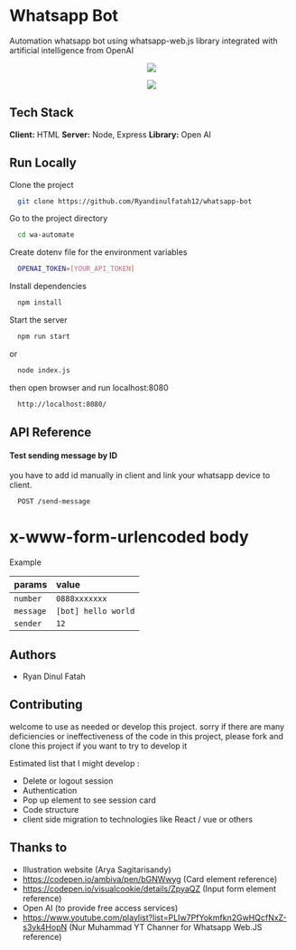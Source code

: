 # Whatsapp Bot

Automation whatsapp bot using whatsapp-web.js library integrated with artificial intelligence from OpenAI

<p align="center">
  <img src="https://media.giphy.com/media/W012EOmSSCm3m4efco/giphy.gif" />
</p>
<p align="center">
  <img src="https://media.giphy.com/media/2gJq0CsFpXXrua69IR/giphy.gif" />
</p>

## Tech Stack

**Client:** HTML
**Server:** Node, Express
**Library:** Open AI

## Run Locally

Clone the project

```bash
  git clone https://github.com/Ryandinulfatah12/whatsapp-bot
```

Go to the project directory

```bash
  cd wa-automate
```

Create dotenv file for the environment variables

```bash
  OPENAI_TOKEN=[YOUR_API_TOKEN]
```

Install dependencies

```bash
  npm install
```

Start the server

```bash
  npm run start
```

or

```bash
  node index.js
```

then open browser and run localhost:8080

```bash
  http://localhost:8080/
```

## API Reference

#### Test sending message by ID

you have to add id manually in client and link your whatsapp device to client.

```http
  POST /send-message
```

# x-www-form-urlencoded body

Example

| params    | value               |
| :-------- | :------------------ |
| `number`  | `0888xxxxxxx`       |
| `message` | `[bot] hello world` |
| `sender`  | `12`                |

## Authors

- Ryan Dinul Fatah

## Contributing

welcome to use as needed or develop this project.
sorry if there are many deficiencies or ineffectiveness of the code in this project, please fork and clone this project if you want to try to develop it

Estimated list that I might develop :

- Delete or logout session
- Authentication
- Pop up element to see session card
- Code structure
- client side migration to technologies like React / vue or others

## Thanks to

- Illustration website (Arya Sagitarisandy)
- https://codepen.io/ambiva/pen/bGNWwyg (Card element reference)
- https://codepen.io/visualcookie/details/ZpyaQZ (Input form element reference)
- Open AI (to provide free access services)
- https://www.youtube.com/playlist?list=PLIw7PfYokmfkn2GwHQcfNxZ-s3yk4HopN (Nur Muhammad YT Channer for Whatsapp Web.JS reference)
